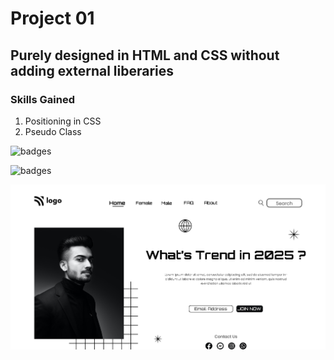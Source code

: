 # Project 01 
## Purely designed in HTML and CSS without adding external liberaries

### Skills Gained
1. Positioning in CSS
2. Pseudo Class




![badges](https://img.shields.io/badge/HTML-CSS-orange)

![badges](https://img.shields.io/badge/Ineuron-LCO-blue)

![badges](../thumbnail.png)